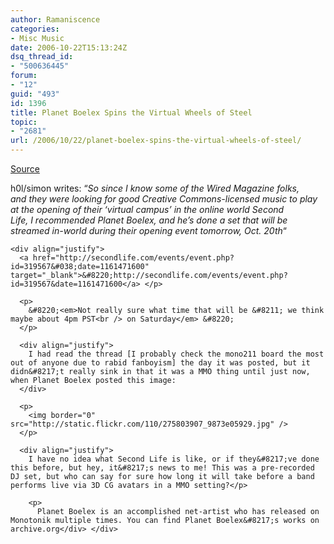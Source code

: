 ```yaml
---
author: Ramaniscence
categories:
- Misc Music
date: 2006-10-22T15:13:24Z
dsq_thread_id:
- "500636445"
forum:
- "12"
guid: "493"
id: 1396
title: Planet Boelex Spins the Virtual Wheels of Steel
topic:
- "2681"
url: /2006/10/22/planet-boelex-spins-the-virtual-wheels-of-steel/
---
```


<div align="justify">
  <a target="_blank" href="http://www.mono211.com/cgi-bin/yabb2/YaBB.pl?num=1161359363">Source</a></p> 
  
  <p>
    h0l/simon writes: &#8220;<em>So since I know some of the Wired Magazine folks,<br /> and they were looking for good Creative Commons-licensed music to play<br /> at the opening of their &#8216;virtual campus&#8217; in the online world Second<br /> Life, I recommended Planet Boelex, and he&#8217;s done a set that will be<br /> streamed in-world during their opening event tomorrow, Oct. 20th</em>&#8220;</div> 
    
    <div align="justify">
      <a href="http://secondlife.com/events/event.php?id=319567&#038;date=1161471600" target="_blank">&#8220;http://secondlife.com/events/event.php?id=319567&date=1161471600</a> </p> 
      
      <p>
        &#8220;<em>Not really sure what time that will be &#8211; we think maybe about 4pm PST<br /> on Saturday</em> &#8220;
      </p>
      
      <div align="justify">
        I had read the thread [I probably check the mono211 board the most out of anyone due to rabid fanboyism] the day it was posted, but it didn&#8217;t really sink in that it was a MMO thing until just now, when Planet Boelex posted this image:
      </div>
      
      <p>
        <img border="0" src="http://static.flickr.com/110/275803907_9873e05929.jpg" />
      </p>
      
      <div align="justify">
        I have no idea what Second Life is like, or if they&#8217;ve done this before, but hey, it&#8217;s news to me! This was a pre-recorded DJ set, but who can say for sure how long it will take before a band performs live via 3D CG avatars in a MMO setting?</p> 
        
        <p>
          Planet Boelex is an accomplished net-artist who has released on Monotonik multiple times. You can find Planet Boelex&#8217;s works on archive.org</div> </div>